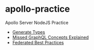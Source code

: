 # apollo-practice
Apollo Server NodeJS Practice

* [Generate Types](https://dev.to/xcanchal/automatically-generate-typescript-types-for-your-graphql-api-1fah)
* [Missed GraphQL Concepts Explained](https://medium.com/naresh-bhatia/graphql-concepts-i-wish-someone-explained-to-me-a-year-ago-514d5b3c0eab)
* [Federated Best Practices](https://www.apollographql.com/docs/enterprise-guide/federated-schema-design/)